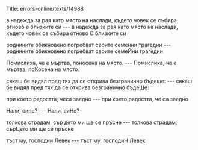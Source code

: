 Title: errors-online/texts/14988

в надежда за рая като място на наслади, където човек се събира отново е близките си --- в надежда за рая като място на наслади, където човек се събира отново С близките си

роднините обикновено погребват своите семенни трагедии --- роднините обикновено погребват своите семеЙни трагедии

Помислиха, че е мъртва, поносена на място. --- Помислиха, че е мъртва, поКосена на място.

сякаш бе видял пред тях да се открива безгранично бъдеше: --- сякаш бе видял пред тях да се открива безгранично бъдеЩе:

при което радостта, чеса заедно --- при което радостта, че са заедно

Нали, сипе? ---  Нали, сиНе?

толкова страдам, сър дето ми ще се пръсне --- толкова страдам, сърЦето ми ще се пръсне

тъст му, господни Левек --- тъст му, господиН Левек
